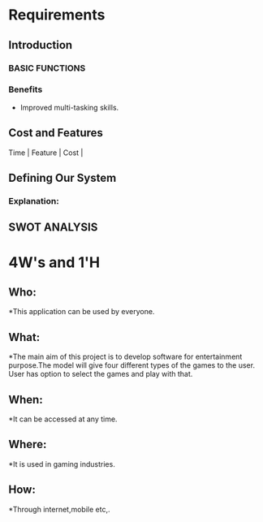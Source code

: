 # Requirements
## Introduction

### BASIC FUNCTIONS




### Benefits
 * Improved multi-tasking skills.

## Cost and Features
Time | Feature | Cost | 





## Defining Our System
### Explanation:

## SWOT ANALYSIS


# 4W&#39;s and 1&#39;H

## Who:
*This application can be used by everyone. 

## What:
*The main aim of this project is to develop software for entertainment purpose.The model will give four different types of the games to the user. User has option to select the games and play with that. 

## When:
*It can be accessed at any time.

## Where:
*It is used in gaming industries.

## How:
*Through internet,mobile etc,.
